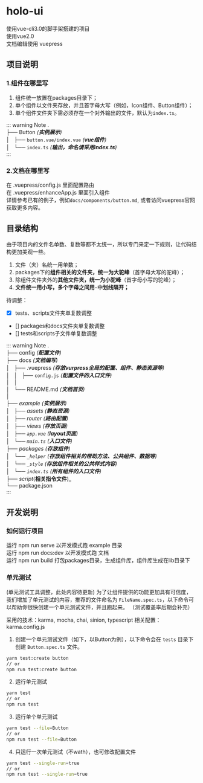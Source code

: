 # holo-ui

使用vue-cli3.0的脚手架搭建的项目<br />
使用vue2.0<br />
文档编辑使用 vuepress<br />

## 项目说明
### 1.组件在哪里写
  1. 组件统一放置在packages目录下；
  2. 单个组件以文件夹存放，并且首字母大写（例如，Icon组件、Button组件）；
  3. 单个组件文件夹下需必须存在一个对外输出的文件，默认为`index.ts`。

  :::  warning Note
  .<br />
  ├── Button _(**实例展示**)_<br />
  │   ├── `button.vue/index.vue` _(**vue组件**)_<br />
  │   └── `index.ts` _(**输出，命名请采用index.ts**)_<br />
  :::

### 2.文档在哪里写
  在 .vuepress/config.js 里面配置路由<br />
  在 .vuepress/enhanceApp.js 里面引入组件<br />
  详情参考已有的例子，例如`docs/components/button.md`, 或者访问vuepress官网获取更多内容。

## 目录结构

由于项目内的文件名单数、复数等都不太统一，所以专门来定一下规则，让代码结构更加美观一些。

1. 文件（夹）名统一用单数；
2. packages下的**组件相关的文件夹，统一为大驼峰**（首字母大写的驼峰）；
3. 除组件文件夹外的**其他文件夹，统一为小驼峰**（首字母小写的驼峰）；
4. **文件统一用小写，多个字母之间用`-`中划线隔开；**

待调整：

- [x] tests、scripts文件夹单复数调整
- [] packages和docs文件夹单复数调整
- [] tests和scripts子文件单复数调整

<!-- textlint-disable terminology -->
::: warning Note
.<br />
├── config _(**配置文件**)_<br />
├── docs _(**文档编写**)_<br />
│   ├── .vuepress _(**存放vurpress全局的配置、组件、静态资源等**)_<br />
│   │   ├── `config.js` _(**配置文件的入口文件**)_<br />
│   │ <br />
│   └── README.md _(**文档首页**)<br />
│ <br />
├── example _(**实例展示**)_<br />
│   ├── assets _(**静态资源**)_<br />
│   ├── router _(**路由配置**)_<br />
│   ├── views _(**存放页面**)_<br />
│   ├── `app.vue` _(**layout页面**)_<br />
│   └── `main.ts` _(**入口文件**)_<br />
├── packages _(**存放组件**)_<br />
│   └── `_helper` _(**存放组件相关的帮助方法、公共组件、数据等**)_<br />
│   └── `_style` _(**存放组件相关的公共样式内容**)_<br />
│   └── `index.ts` _(**所有组件的入口文件**)_<br />
├── script_(**相关指令文件**)_<br />
└── package.json<br />
:::
<!-- textlint-enable -->

## 开发说明

### 如何运行项目
运行 npm run serve          以开发模式跑 example 目录<br />
运行 npm run docs:dev       以开发模式跑 文档<br />
运行 npm run build          打包packages目录，生成组件库，组件库生成在lib目录下<br />

### 单元测试
(单元测试工具调整，此处内容待更新)
为了让组件提供的功能更加具有可信度，我们增加了单元测试的内容，推荐的文件命名为 `FileName.spec.ts`，以下命令可以帮助你很快创建一个单元测试文件，并且跑起来。
（测试覆盖率后期会补充）

采用的技术：karma, mocha, chai, sinion, typescript
相关配置：karma.config.js

1. 创建一个单元测试文件（如下，以Button为例），以下命令会在 `tests` 目录下创建 `Button.spec.ts` 文件。
```bash
yarn test:create button
// or
npm run test:create button
```

2. 运行单元测试
```bash
yarn test
// or
npm run test
```

3. 运行单个单元测试
```bash
yarn test --file=Button
// or 
npm run test --file=Button
```

4. 只运行一次单元测试（不wath），也可修改配置文件
```bash
yarn test --single-run=true
// or
npm run test --single-run=true
```
